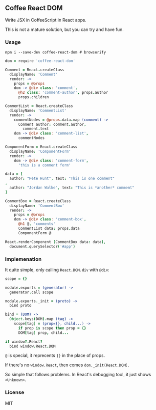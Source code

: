 
Coffee React DOM
------

Write JSX in CoffeeScript in React apps.

This is not a mature solution, but you can try and have fun.

### Usage

```
npm i --save-dev coffee-react-dom # browserify
```
```coffee
dom = require 'coffee-react-dom'

Comment = React.createClass
  displayName: 'Comment'
  render: ->
    props = @props
    dom -> @div class: 'comment',
      @h2 class: 'comment-author', props.author
      props.children

CommentList = React.createClass
  displayName: 'CommentList'
  render: ->
    commentNodes = @props.data.map (comment) ->
      Comment author: comment.author,
        comment.text
    dom -> @div class: 'comment-list',
      commentNodes

ComponentForm = React.createClass
  displayName: 'ComponentForm'
  render: ->
    dom -> @div class: 'comment-form',
      'this is a comment form'

data = [
  author: "Pete Hunt", text: "This is one comment"
,
  author: "Jordan Walke", text: "This is *another* comment"
]

CommentBox = React.createClass
  displayName: 'CommentBox'
  render: ->
    props = @props
    dom -> @div class: 'comment-box',
      @h1 @, 'comments'
      CommentList data: props.data
      ComponentForm @

React.renderComponent (CommentBox data: data),
  document.querySelector('#app')
```

### Implemenation

It quite simple, only calling `React.DOM.div` with `@div`:

```coffee
scope = {}

module.exports = (generator) ->
  generator.call scope

module.exports._init = (proto) ->
  bind proto

bind = (DOM) ->
  Object.keys(DOM).map (tag) ->
    scope[tag] = (prop={}, child...) ->
      if prop is scope then prop = {}
      DOM[tag] prop, child...

if window?.React?
  bind window.React.DOM
```

`@` is special, it reprecents `{}` in the place of props.

If there's no `window.React`, then comes `dom._init(React.DOM)`.

So simple that follows problems.
In React's debugging tool, it just shows `<Unknown>`.

### License

MIT